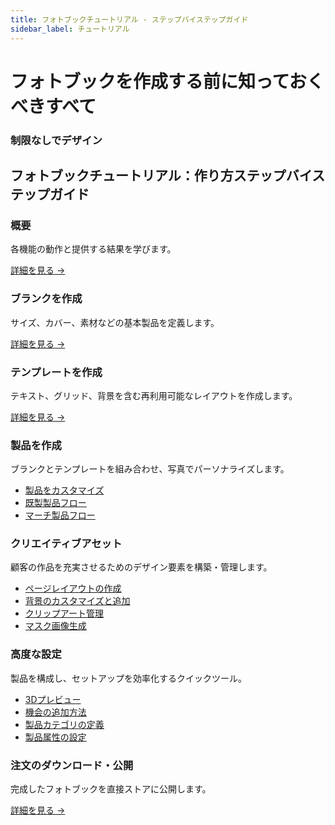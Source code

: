 ```yaml
---
title: フォトブックチュートリアル - ステップバイステップガイド
sidebar_label: チュートリアル
---
```


<div style={{background: 'linear-gradient(135deg, #667eea 0%, #764ba2 100%)', padding: '4rem 2rem', borderRadius: '12px', textAlign: 'center', marginBottom: '3rem', color: 'white'}}>

# フォトブックを作成する前に知っておくべきすべて

### 制限なしでデザイン

</div>

## フォトブックチュートリアル：作り方ステップバイステップガイド 

<div style={{display: 'grid', gridTemplateColumns: 'repeat(auto-fit, minmax(300px, 1fr))', gap: '2rem', marginTop: '3rem'}}>

<div style={{background: 'linear-gradient(135deg, #e3f2fd 0%, #bbdefb 100%)', padding: '2rem', borderRadius: '12px'}}>

### 概要

各機能の動作と提供する結果を学びます。

[詳細を見る →](/ja/ec-designer/photobook-designer/set-up-a-photobook-product-blank)

</div>

<div style={{background: 'linear-gradient(135deg, #e3f2fd 0%, #bbdefb 100%)', padding: '2rem', borderRadius: '12px'}}>

### ブランクを作成

サイズ、カバー、素材などの基本製品を定義します。

[詳細を見る →](/ja/ec-designer/photobook-designer/set-up-a-photobook-product-blank)

</div>

<div style={{background: 'linear-gradient(135deg, #e3f2fd 0%, #bbdefb 100%)', padding: '2rem', borderRadius: '12px'}}>

### テンプレートを作成

テキスト、グリッド、背景を含む再利用可能なレイアウトを作成します。

[詳細を見る →](/ja/ec-designer/creative-assets/create-page-layouts)

</div>

<div style={{background: 'linear-gradient(135deg, #e3f2fd 0%, #bbdefb 100%)', padding: '2rem', borderRadius: '12px'}}>

### 製品を作成

ブランクとテンプレートを組み合わせ、写真でパーソナライズします。

- [製品をカスタマイズ](/ja/ec-designer/product-setup/create-a-product)
- [既製製品フロー](/ja/ec-designer/product-setup/ready-product-flow)
- [マーチ製品フロー](/ja/ec-designer/product-setup/custom-product-flow)

</div>

<div style={{background: 'linear-gradient(135deg, #e3f2fd 0%, #bbdefb 100%)', padding: '2rem', borderRadius: '12px'}}>

### クリエイティブアセット

顧客の作品を充実させるためのデザイン要素を構築・管理します。

- [ページレイアウトの作成](/ja/ec-designer/creative-assets/create-page-layouts)
- [背景のカスタマイズと追加](/ja/ec-designer/creative-assets/customize-backgrounds)
- [クリップアート管理](/ja/ec-designer/creative-assets/clipart-management)
- [マスク画像生成](/ja/ec-designer/creative-assets/mask-img-generation)

</div>

<div style={{background: 'linear-gradient(135deg, #e3f2fd 0%, #bbdefb 100%)', padding: '2rem', borderRadius: '12px'}}>

### 高度な設定

製品を構成し、セットアップを効率化するクイックツール。

- [3Dプレビュー](/ja/ec-designer/advanced-setup/3d-preview)
- [機会の追加方法](/ja/ec-designer/advanced-setup/add-occasions)
- [製品カテゴリの定義](/ja/ec-designer/advanced-setup/define-product-categories)
- [製品属性の設定](/ja/ec-designer/advanced-setup/set-product-attributes)

</div>

<div style={{background: 'linear-gradient(135deg, #e3f2fd 0%, #bbdefb 100%)', padding: '2rem', borderRadius: '12px'}}>

### 注文のダウンロード・公開

完成したフォトブックを直接ストアに公開します。

[詳細を見る →](https://www.ezycreate.com/contact/)

</div>

</div>
